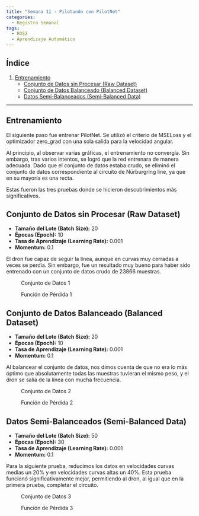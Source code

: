```yaml
---
title: "Semana 11 - Pilotando con PilotNet"
categories:
  - Registro Semanal
tags:
  - ROS2
  - Aprendizaje Automático
---
```


## Índice
1. [Entrenamiento](#entrenamiento)
   - [Conjunto de Datos sin Procesar (Raw Dataset)](#raw-dataset)
   - [Conjunto de Datos Balanceado (Balanced Dataset)](#balanced-dataset)
   - [Datos Semi-Balanceados (Semi-Balanced Data)](#semi-balanced-data)

---

## Entrenamiento
El siguiente paso fue entrenar PilotNet. Se utilizó el criterio de MSELoss y el optimizador zero_grad con una sola salida para la velocidad angular.

Al principio, al observar varias gráficas, el entrenamiento no convergía. Sin embargo, tras varios intentos, se logró que la red entrenara de manera adecuada. Dado que el conjunto de datos estaba crudo, se eliminó el conjunto de datos correspondiente al circuito de Nürburgring line, ya que en su mayoría es una recta.

Estas fueron las tres pruebas donde se hicieron descubrimientos más significativos.

## Conjunto de Datos sin Procesar (Raw Dataset)
* **Tamaño del Lote (Batch Size):** 20
* **Épocas (Epoch):** 10
* **Tasa de Aprendizaje (Learning Rate):** 0.001
* **Momentum:** 0.1

El dron fue capaz de seguir la línea, aunque en curvas muy cerradas a veces se perdía. Sin embargo, fue un resultado muy bueno para haber sido entrenado con un conjunto de datos crudo de 23866 muestras.

<figure class="align-center" style="width:60%">
  <img src="{{ site.url }}{{ site.baseurl }}/assets/images/post11/datasetGraph1.png" alt="">
  <figcaption>Conjunto de Datos 1</figcaption>
</figure>

<figure class="align-center" style="width:60%">
  <img src="{{ site.url }}{{ site.baseurl }}/assets/images/post11/graphic1.png" alt="">
  <figcaption>Función de Pérdida 1</figcaption>
</figure>

## Conjunto de Datos Balanceado (Balanced Dataset)
* **Tamaño del Lote (Batch Size):** 20
* **Épocas (Epoch):** 10
* **Tasa de Aprendizaje (Learning Rate):** 0.001
* **Momentum:** 0.1

Al balancear el conjunto de datos, nos dimos cuenta de que no era lo más óptimo que absolutamente todas las muestras tuvieran el mismo peso, y el dron se salía de la línea con mucha frecuencia.

<figure class="align-center" style="width:60%">
  <img src="{{ site.url }}{{ site.baseurl }}/assets/images/post11/datasetGraph2.png" alt="">
  <figcaption>Conjunto de Datos 2</figcaption>
</figure>

<figure class="align-center" style="width:60%">
  <img src="{{ site.url }}{{ site.baseurl }}/assets/images/post11/graph2.png" alt="">
  <figcaption>Función de Pérdida 2</figcaption>
</figure>

## Datos Semi-Balanceados (Semi-Balanced Data)
* **Tamaño del Lote (Batch Size):** 50
* **Épocas (Epoch):** 30
* **Tasa de Aprendizaje (Learning Rate):** 0.001
* **Momentum:** 0.1

Para la siguiente prueba, reducimos los datos en velocidades curvas medias un 20% y en velocidades curvas altas un 40%. Esta prueba funcionó significativamente mejor, permitiendo al dron, al igual que en la primera prueba, completar el circuito.

<figure class="align-center" style="width:60%">
  <img src="{{ site.url }}{{ site.baseurl }}/assets/images/post11/datasetGraph3.png" alt="">
  <figcaption>Conjunto de Datos 3</figcaption>
</figure>

<figure class="align-center" style="width:60%">
  <img src="{{ site.url }}{{ site.baseurl }}/assets/images/post11/graph3.png" alt="">
  <figcaption>Función de Pérdida 3</figcaption>
</figure>
